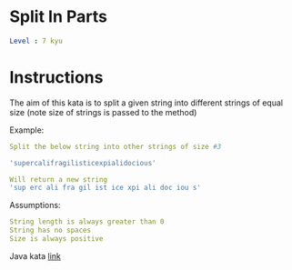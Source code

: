 # Split In Parts

```yaml
Level : 7 kyu
```

# Instructions

The aim of this kata is to split a given string into different strings of equal size (note size of strings is passed to the method)

Example:

```yaml
Split the below string into other strings of size #3

'supercalifragilisticexpialidocious'

Will return a new string
'sup erc ali fra gil ist ice xpi ali doc iou s'
```

Assumptions:

```yaml
String length is always greater than 0
String has no spaces
Size is always positive
```

Java kata [link](https://www.codewars.com/kata/5650ab06d11d675371000003/train/java)